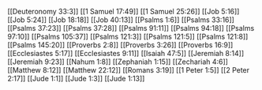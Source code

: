 [[Deuteronomy 33:3]]
[[1 Samuel 17:49]]
[[1 Samuel 25:26]]
[[Job 5:16]]
[[Job 5:24]]
[[Job 18:18]]
[[Job 40:13]]
[[Psalms 1:6]]
[[Psalms 33:16]]
[[Psalms 37:23]]
[[Psalms 37:28]]
[[Psalms 91:11]]
[[Psalms 94:18]]
[[Psalms 97:10]]
[[Psalms 105:37]]
[[Psalms 121:3]]
[[Psalms 121:5]]
[[Psalms 121:8]]
[[Psalms 145:20]]
[[Proverbs 2:8]]
[[Proverbs 3:26]]
[[Proverbs 16:9]]
[[Ecclesiastes 5:17]]
[[Ecclesiastes 9:11]]
[[Isaiah 47:5]]
[[Jeremiah 8:14]]
[[Jeremiah 9:23]]
[[Nahum 1:8]]
[[Zephaniah 1:15]]
[[Zechariah 4:6]]
[[Matthew 8:12]]
[[Matthew 22:12]]
[[Romans 3:19]]
[[1 Peter 1:5]]
[[2 Peter 2:17]]
[[Jude 1:1]]
[[Jude 1:3]]
[[Jude 1:13]]
